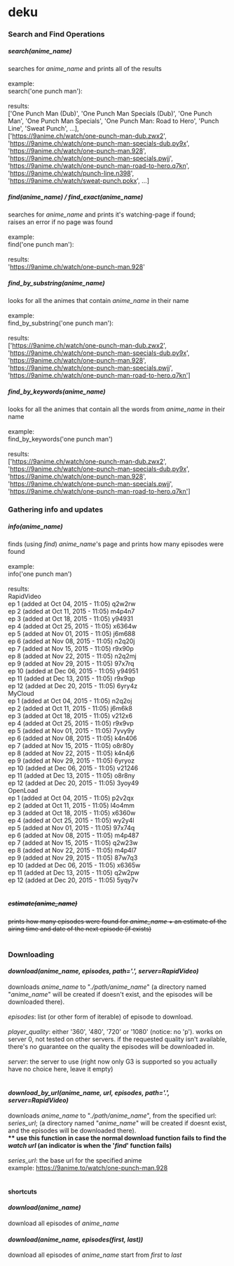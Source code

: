 # deku

### Search and Find Operations
##### <i>search(anime_name)</i>
searches for <i>anime_name</i> and prints all of the results
<br><br>
example: 
<br>
search('one punch man'):
<br><br>
results:
<br>
['One Punch Man (Dub)',
 'One Punch Man Specials (Dub)',
 'One Punch Man',
 'One Punch Man Specials',
 'One Punch Man: Road to Hero',
 'Punch Line',
 'Sweat Punch', ...],<br>
['https://9anime.ch/watch/one-punch-man-dub.zwx2',
 'https://9anime.ch/watch/one-punch-man-specials-dub.py9x',
 'https://9anime.ch/watch/one-punch-man.928',
 'https://9anime.ch/watch/one-punch-man-specials.pwjj',
 'https://9anime.ch/watch/one-punch-man-road-to-hero.q7kn',
 'https://9anime.ch/watch/punch-line.n398',
 'https://9anime.ch/watch/sweat-punch.pokx', ...]
<br>

##### <i>find(anime_name) / find_exact(anime_name)</i>
searches for <i>anime_name</i> and prints it's watching-page if found;
<br>
raises an error if no page was found
<br><br>
example:
<br>
find('one punch man'):
<br><br>
results:
<br>
'https://9anime.ch/watch/one-punch-man.928'
<br>


##### <i>find_by_substring(anime_name)</i>
looks for all the animes that contain <i>anime_name</i> in their name
<br><br>
example:
<br>
find_by_substring('one punch man'):
<br><br>
results:
<br>
['https://9anime.ch/watch/one-punch-man-dub.zwx2',
 'https://9anime.ch/watch/one-punch-man-specials-dub.py9x',
 'https://9anime.ch/watch/one-punch-man.928',
 'https://9anime.ch/watch/one-punch-man-specials.pwjj',
 'https://9anime.ch/watch/one-punch-man-road-to-hero.q7kn']
 <br>

##### <i>find_by_keywords(anime_name)</i>
looks for all the animes that contain all the words from <i>anime_name</i> in their name
<br><br>
example: 
<br>
find_by_keywords('one punch man')
<br><br>
results:
<br>
['https://9anime.ch/watch/one-punch-man-dub.zwx2',
 'https://9anime.ch/watch/one-punch-man-specials-dub.py9x',
 'https://9anime.ch/watch/one-punch-man.928',
 'https://9anime.ch/watch/one-punch-man-specials.pwjj',
 'https://9anime.ch/watch/one-punch-man-road-to-hero.q7kn']
<br>

### Gathering info and updates
##### <i>info(anime_name)</i>
finds (using <i>find</i>) <i>anime_name</i>'s page and prints how many episodes were found
<br><br>
example: 
<br>
info('one punch man')
<br><br>
results:
<br>
RapidVideo<br>
ep 1    (added at Oct 04, 2015 - 11:05) q2w2rw<br>
ep 2    (added at Oct 11, 2015 - 11:05) m4p4n7<br>
ep 3    (added at Oct 18, 2015 - 11:05) y94931<br>
ep 4    (added at Oct 25, 2015 - 11:05) x6364w<br>
ep 5    (added at Nov 01, 2015 - 11:05) j6m688<br>
ep 6    (added at Nov 08, 2015 - 11:05) n2q20j<br>
ep 7    (added at Nov 15, 2015 - 11:05) r9x90p<br>
ep 8    (added at Nov 22, 2015 - 11:05) n2q2mj<br>
ep 9    (added at Nov 29, 2015 - 11:05) 97x7rq<br>
ep 10   (added at Dec 06, 2015 - 11:05) y94951<br>
ep 11   (added at Dec 13, 2015 - 11:05) r9x9qp<br>
ep 12   (added at Dec 20, 2015 - 11:05) 6yry4z<br>
MyCloud<br>
ep 1    (added at Oct 04, 2015 - 11:05) n2q2oj<br>
ep 2    (added at Oct 11, 2015 - 11:05) j6m6k8<br>
ep 3    (added at Oct 18, 2015 - 11:05) v212x6<br>
ep 4    (added at Oct 25, 2015 - 11:05) r9x9vp<br>
ep 5    (added at Nov 01, 2015 - 11:05) 7yvy9y<br>
ep 6    (added at Nov 08, 2015 - 11:05) k4n406<br>
ep 7    (added at Nov 15, 2015 - 11:05) o8r80y<br>
ep 8    (added at Nov 22, 2015 - 11:05) k4n4j6<br>
ep 9    (added at Nov 29, 2015 - 11:05) 6yryoz<br>
ep 10   (added at Dec 06, 2015 - 11:05) v21246<br>
ep 11   (added at Dec 13, 2015 - 11:05) o8r8ny<br>
ep 12   (added at Dec 20, 2015 - 11:05) 3yoy49<br>
OpenLoad<br>
ep 1    (added at Oct 04, 2015 - 11:05) p2v2qx<br>
ep 2    (added at Oct 11, 2015 - 11:05) l4o4mm<br>
ep 3    (added at Oct 18, 2015 - 11:05) x6360w<br>
ep 4    (added at Oct 25, 2015 - 11:05) wy2y4l<br>
ep 5    (added at Nov 01, 2015 - 11:05) 97x74q<br>
ep 6    (added at Nov 08, 2015 - 11:05) m4p487<br>
ep 7    (added at Nov 15, 2015 - 11:05) q2w23w<br>
ep 8    (added at Nov 22, 2015 - 11:05) m4p4l7<br>
ep 9    (added at Nov 29, 2015 - 11:05) 87w7q3<br>
ep 10   (added at Dec 06, 2015 - 11:05) x6365w<br>
ep 11   (added at Dec 13, 2015 - 11:05) q2w2pw<br>
ep 12   (added at Dec 20, 2015 - 11:05) 5yqy7v<br>
<br>

##### <strike><i>estimate(anime_name)</i>
prints how many episodes were found for <i>anime_name</i> + an estimate of the 
airing time and date of the next episode (if exists)</strike>
<br><br>


### Downloading
#### <i>download(anime_name, episodes, path='.', server=RapidVideo)</i>
downloads <i>anime_name</i> to "<i>./path/anime_name</i>"
(a directory named "<i>anime_name</i>" will be created if doesn't exist, and the episodes will be downloaded there).
<br><br>
<i>episodes</i>: list (or other form of iterable) of episode to download.
<br><br>
<i>player_quality</i>: either '360', '480', '720' or '1080' (notice: no 'p'). works on server 0, not tested on other servers. if the requested quality isn't available, there's no guarantee on the quality the episodes will be downloaded in.
<br><br>
<i>server</i>: the server to use (right now only G3 is supported so you actually have no choice here, leave it empty)
<br><br>

#### <i>download_by_url(anime_name, url, episodes, path='.', server=RapidVideo)</i>
downloads <i>anime_name</i> to "<i>./path/anime_name</i>", from the specified url: <i>series_url</i>; (a directory named "<i>anime_name</i>" will be created if doesnt exist, and the episodes will be downloaded there).
<br>
<strong>** use this function in case the normal download function fails to find the <i>watch url</i> (an indicator is when the '<i>find</i>' function fails)</strong>
<br><br>
<i>series_url</i>: the base url for the specified anime
<br>
example: https://9anime.to/watch/one-punch-man.928
<br><br>

#### shortcuts
#### <i>download(anime_name)</i>
download all episodes of <i>anime_name</i>

#### <i>download(anime_name, episodes(first, last))</i>
download all episodes of <i>anime_name</i> start from <i>first</i> to <i>last</i>
